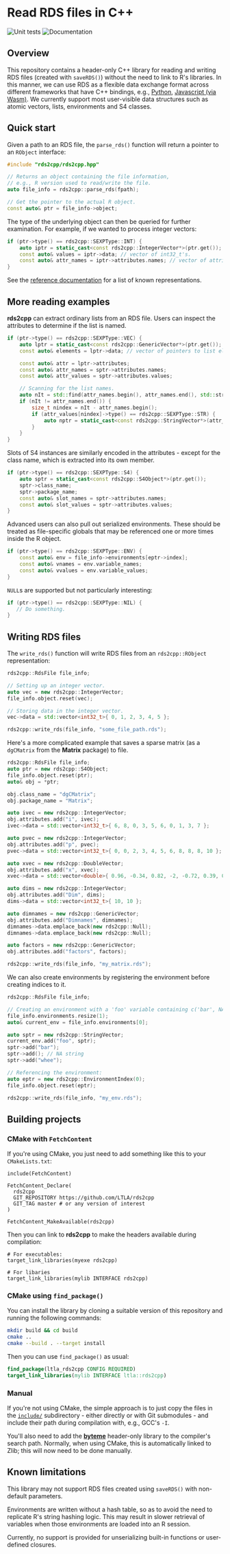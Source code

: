 # Read RDS files in C++

![Unit tests](https://github.com/LTLA/rds2cpp/actions/workflows/run-tests.yaml/badge.svg)
![Documentation](https://github.com/LTLA/rds2cpp/actions/workflows/doxygenate.yaml/badge.svg)

## Overview

This repository contains a header-only C++ library for reading and writing RDS files (created with `saveRDS()`) without the need to link to R's libraries.
In this manner, we can use RDS as a flexible data exchange format across different frameworks that have C++ bindings, 
e.g., [Python](https://github.com/biocpy/rds2py), [Javascript (via Wasm)](https://github.com/jkanche/scran.js).
We currently support most user-visible data structures such as atomic vectors, lists, environments and S4 classes.

## Quick start

Given a path to an RDS file, the `parse_rds()` function will return a pointer to an `RObject` interface:

```cpp
#include "rds2cpp/rds2cpp.hpp"

// Returns an object containing the file information,
// e.g., R version used to read/write the file.
auto file_info = rds2cpp::parse_rds(fpath);

// Get the pointer to the actual R object.
const auto& ptr = file_info->object;
```

The type of the underlying object can then be queried for further examination.
For example, if we wanted to process integer vectors:

```cpp
if (ptr->type() == rds2cpp::SEXPType::INT) {
    auto iptr = static_cast<const rds2cpp::IntegerVector*>(ptr.get());
    const auto& values = iptr->data; // vector of int32_t's.
    const auto& attr_names = iptr->attributes.names; // vector of attribute names.
}
```

See the [reference documentation](https://ltla.github.io/rds2cpp) for a list of known representations.

## More reading examples

**rds2cpp** can extract ordinary lists from an RDS file.
Users can inspect the attributes to determine if the list is named.

```cpp
if (ptr->type() == rds2cpp::SEXPType::VEC) {
    auto lptr = static_cast<const rds2cpp::GenericVector*>(ptr.get());
    const auto& elements = lptr->data; // vector of pointers to list elements.

    const auto& attr = lptr->attributes; 
    const auto& attr_names = sptr->attributes.names;
    const auto& attr_values = sptr->attributes.values;

    // Scanning for the list names.
    auto nIt = std::find(attr_names.begin(), attr_names.end(), std::string("names"));
    if (nIt != attr_names.end()) {
        size_t nindex = nIt - attr_names.begin();
        if (attr_values[nindex]->type() == rds2cpp::SEXPType::STR) {
            auto nptr = static_cast<const rds2cpp::StringVector*>(attr_values[nindex].get());
        }
    }
}
```

Slots of S4 instances are similarly encoded in the attributes -
except for the class name, which is extracted into its own member.

```cpp
if (ptr->type() == rds2cpp::SEXPType::S4) {
    auto sptr = static_cast<const rds2cpp::S4Object*>(ptr.get());
    sptr->class_name;
    sptr->package_name;
    const auto& slot_names = sptr->attributes.names;
    const auto& slot_values = sptr->attributes.values;
}
```

Advanced users can also pull out serialized environments.
These should be treated as file-specific globals that may be referenced one or more times inside the R object.

```cpp
if (ptr->type() == rds2cpp::SEXPType::ENV) {
    const auto& env = file_info->environments[eptr->index];
    const auto& vnames = env.variable_names;
    const auto& vvalues = env.variable_values;
}
```

`NULL`s are supported but not particularly interesting:

```cpp
if (ptr->type() == rds2cpp::SEXPType::NIL) {
   // Do something.
}
```

## Writing RDS files

The `write_rds()` function will write RDS files from an `rds2cpp::RObject` representation:

```cpp
rds2cpp::RdsFile file_info;

// Setting up an integer vector.
auto vec = new rds2cpp::IntegerVector;
file_info.object.reset(vec);

// Storing data in the integer vector.
vec->data = std::vector<int32_t>{ 0, 1, 2, 3, 4, 5 };

rds2cpp::write_rds(file_info, "some_file_path.rds");
```

Here's a more complicated example that saves a sparse matrix (as a `dgCMatrix` from the **Matrix** package) to file.

```cpp
rds2cpp::RdsFile file_info;
auto ptr = new rds2cpp::S4Object;
file_info.object.reset(ptr);
auto& obj = *ptr;

obj.class_name = "dgCMatrix";
obj.package_name = "Matrix";

auto ivec = new rds2cpp::IntegerVector;
obj.attributes.add("i", ivec);
ivec->data = std::vector<int32_t>{ 6, 8, 0, 3, 5, 6, 0, 1, 3, 7 };

auto pvec = new rds2cpp::IntegerVector;
obj.attributes.add("p", pvec);
pvec->data = std::vector<int32_t>{ 0, 0, 2, 3, 4, 5, 6, 8, 8, 8, 10 };

auto xvec = new rds2cpp::DoubleVector;
obj.attributes.add("x", xvec);
xvec->data = std::vector<double>{ 0.96, -0.34, 0.82, -2, -0.72, 0.39, 0.16, 0.36, -1.5, -0.47 };

auto dims = new rds2cpp::IntegerVector;
obj.attributes.add("Dim", dims);
dims->data = std::vector<int32_t>{ 10, 10 };

auto dimnames = new rds2cpp::GenericVector;
obj.attributes.add("Dimnames", dimnames);
dimnames->data.emplace_back(new rds2cpp::Null);
dimnames->data.emplace_back(new rds2cpp::Null);

auto factors = new rds2cpp::GenericVector;
obj.attributes.add("factors", factors);

rds2cpp::write_rds(file_info, "my_matrix.rds");
``` 

We can also create environments by registering the environment before creating indices to it.

```cpp
rds2cpp::RdsFile file_info;

// Creating an environment with a 'foo' variable containing c('bar', NA, 'whee')
file_info.environments.resize(1);
auto& current_env = file_info.environments[0];

auto sptr = new rds2cpp::StringVector;
current_env.add("foo", sptr);
sptr->add("bar");
sptr->add(); // NA string
sptr->add("whee");

// Referencing the environment: 
auto eptr = new rds2cpp::EnvironmentIndex(0);
file_info.object.reset(eptr);

rds2cpp::write_rds(file_info, "my_env.rds");
```

## Building projects

### CMake with `FetchContent`

If you're using CMake, you just need to add something like this to your `CMakeLists.txt`:

```
include(FetchContent)

FetchContent_Declare(
  rds2cpp
  GIT_REPOSITORY https://github.com/LTLA/rds2cpp
  GIT_TAG master # or any version of interest
)

FetchContent_MakeAvailable(rds2cpp)
```

Then you can link to **rds2cpp** to make the headers available during compilation:

```
# For executables:
target_link_libraries(myexe rds2cpp)

# For libaries
target_link_libraries(mylib INTERFACE rds2cpp)
```

### CMake using `find_package()`

You can install the library by cloning a suitable version of this repository and running the following commands:

```sh
mkdir build && cd build
cmake .. 
cmake --build . --target install
```

Then you can use `find_package()` as usual:

```cmake
find_package(ltla_rds2cpp CONFIG REQUIRED)
target_link_libraries(mylib INTERFACE ltla::rds2cpp)
```

### Manual

If you're not using CMake, the simple approach is to just copy the files in the [`include/`](include) subdirectory -
either directly or with Git submodules - and include their path during compilation with, e.g., GCC's `-I`.

You'll also need to add the [**byteme**](https://github.com/LTLA/byteme) header-only library to the compiler's search path.
Normally, when using CMake, this is automatically linked to Zlib; this will now need to be done manually.

## Known limitations

This library may not support RDS files created using `saveRDS()` with non-default parameters.

Environments are written without a hash table, so as to avoid the need to replicate R's string hashing logic.
This may result in slower retrieval of variables when those environments are loaded into an R session.

Currently, no support is provided for unserializing built-in functions or user-defined closures.
